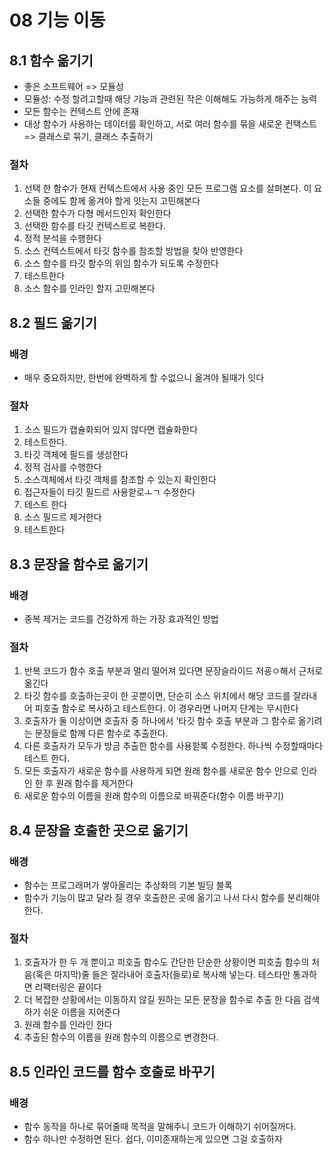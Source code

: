 # 08 기능 이동                

## 8.1 함수 옮기기
 - 좋은 소프트웨어 => 모듈성
 - 모듈성: 수정 할려고할때 해당 기능과 관련된 작은 이해해도 가능하게 해주는 능력
 - 모든 함수는 컨텍스트 안에 존재
 - 대상 함수가 사용하는 데이터를 확인하고, 서로 여러 함수를 묶을 새로운 컨택스트 => 클래스로 묶기, 클래스 추출하기
 ### 절차
  1) 선택 한 함수가 현재 컨텍스트에서 사용 중인 모든 프로그램 요소를 살펴본다. 이 요소들 중에도 함께 옮겨야 할게 잇는지 고민해본다
  2) 선택한 함수가 다형 메서드인지 확인한다
  3) 선택한 함수를 타깃 컨텍스트로 복한다.
  4) 정적 분석을 수행한다
  5) 소스 컨텍스트에서 타깃 함수를 참조할 방법을 찾아 반영한다
  6) 소스 함수를 타깃 함수의 위임 함수가 되도록 수정한다
  7) 테스트한다
  8) 소스 함수를 인라인 할지 고민해본다
       

## 8.2 필드 옮기기

### 배경
 - 매우 중요하지만, 한번에 완벽하게 할 수없으니 옮겨야 될때가 잇다

### 절차
 1) 소스 필드가 캡슐화되어 있지 않다면 캡슐화한다
 2) 테스트한다.
 3) 타깃 객체에 필드를 생성한다
 4) 정적 검사를 수행한다
 5) 소스객체에서 타깃 객체를 참조할 수 있는지 확인한다
 6) 접근자들이 타깃 필드르 사용핟로ㅗㄱ 수정한다
 7) 테스트 한다
 8) 소스 필드르 제거한다
 9) 테스트한다

## 8.3 문장을 함수로 옮기기

### 배경 
 - 중복 제거는 코드를 건강하게 하는 가장 효과적인 방법

### 절차
 1) 반복 코드가 함수 호출 부분과 멀리 떨어져 있다면 문장슬라이드 저굥ㅇ해서 근처로 옮긴다
 2) 타깃 함수를 호출하는곳이 한 곳뿐이면, 단순히 소스 위치에서 해당 코드를 잘라내어 피호출 함수로 복사하고 테스트한다. 이 경우라면 나머지 단계는 무시한다
 3) 호출자가 둘 이상이면 호출자 중 하나에서 '타깃 함수 호출 부분과 그 함수로 옮기려는 문장들로 함께 다른 함수로 추출한다.
 4) 다른 호출자가 모두가 방금 추출한 함수를 사용핟록 수정한다. 하나씩 수정할때마다 테스트 한다.
 5) 모든 호출자가 새로운 함수를 사용하게 되면 원래 함수를 새로운 함수 안으로 인라인 한 후 원래 함수를 제거한다
 6) 새로운 함수의 이름을 원래 함수의 이름으로 바꿔준다(함수 이름 바꾸기)

## 8.4 문장을 호출한 곳으로 옮기기

### 배경 
 - 함수는 프로그래머가 쌓아올리는 추상화의 기본 빌딩 블록
 - 함수가 기능이 많고 달라 질 경우 호출한은 곳에 옮기고 나서 다시 함수를 분리해야한다.

### 절차
 1) 호출자가 한 두 개 뿐이고 피호출 함수도 간단한 단순한 상황이면 피호출 함수의 처음(혹은 마지막)줄 들은 잘라내어 호출자(들로)로 복사해 넣는다. 테스타만 통과하면 리팩터링은 끝이다
 2) 더 복잡한 상황에서는 이동하지 않길 원하는 모든 문장을 함수로 추출 한 다음 검색하기 쉬운 이름을 지어준다
 3) 원래 함수를 인라인 한다
 4) 추출된 함수의 이름을 원래 함수의 이름으로 변경한다.

## 8.5 인라인 코드를 함수 호출로 바꾸기
### 배경
 - 함수 동작을 하나로 묶어줄때 목적을 말해주니 코드가 이해하기 쉬어질꺼다.
 - 함수 하나만 수정하면 된다. 쉽다, 이미존재하는게 있으면 그걸 호출하자
